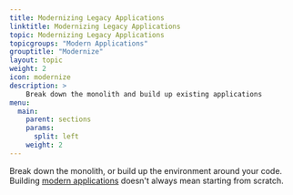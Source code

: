 ```yaml
---
title: Modernizing Legacy Applications
linktitle: Modernizing Legacy Applications
topic: Modernizing Legacy Applications
topicgroups: "Modern Applications"
grouptitle: "Modernize"
layout: topic
weight: 2
icon: modernize
description: >
    Break down the monolith and build up existing applications
menu:
  main:
    parent: sections
    params:
      split: left
    weight: 2
---
```


Break down the monolith, or build up the environment around your code. Building [modern applications](https://tanzu.vmware.com/what-is-application-modernization) doesn't always mean starting from scratch.